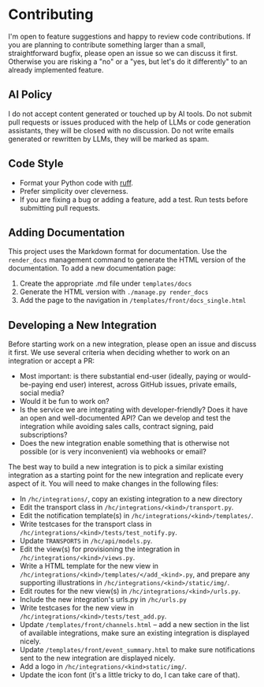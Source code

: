 # Contributing

I'm open to feature suggestions and happy to review code contributions.
If you are planning to contribute something larger than a small, straightforward
bugfix, please open an issue so we can discuss it first. Otherwise you are risking a
"no" or a "yes, but let's do it differently" to an already implemented feature.

## AI Policy

I do not accept content generated or touched up by AI tools. Do not
submit pull requests or issues produced with the help of LLMs or code generation
assistants, they will be closed with no discussion. Do not write emails
generated or rewritten by LLMs, they will be marked as spam.

## Code Style

* Format your Python code with [ruff](https://docs.astral.sh/ruff/).
* Prefer simplicity over cleverness.
* If you are fixing a bug or adding a feature, add a test. Run tests before
  submitting pull requests.

## Adding Documentation

This project uses the Markdown format for documentation. Use the `render_docs`
management command to generate the HTML version of the documentation. To add a new
documentation page:

1. Create the appropriate .md file under `templates/docs`
2. Generate the HTML version with `./manage.py render_docs`
3. Add the page to the navigation in `/templates/front/docs_single.html`

## Developing a New Integration

Before starting work on a new integration, please open an issue and
discuss it first. We use several criteria when deciding whether to work on an
integration or accept a PR:

* Most important: is there substantial end-user (ideally, paying or would-be-paying
  end user) interest, across GitHub issues, private emails, social media?
* Would it be fun to work on?
* Is the service we are integrating with developer-friendly? Does it have an open
  and well-documented API? Can we develop and test the integration while avoiding
  sales calls, contract signing, paid subscriptions?
* Does the new integration enable something that is otherwise not possible (or is
  very inconvenient) via webhooks or email?

The best way to build a new integration is to pick a similar existing integration
as a starting point for the new integration and replicate every aspect of it.
You will need to make changes in the following files:

* In `/hc/integrations/`, copy an existing integration to a new directory
* Edit the transport class in `/hc/integrations/<kind>/transport.py`.
* Edit the notification template(s) in `/hc/integrations/<kind>/templates/`.
* Write testcases for the transport class in
  `/hc/integrations/<kind>/tests/test_notify.py`.
* Update `TRANSPORTS` in `/hc/api/models.py`.
* Edit the view(s) for provisioning the integration in
  `/hc/integrations/<kind>/views.py`.
* Write a HTML template for the new view in
  `/hc/integrations/<kind>/templates/</add_<kind>.py`, and prepare any supporting
  illustrations in `/hc/integrations/<kind>/static/img/`.
* Edit routes for the new view(s) in `/hc/integrations/<kind>/urls.py`.
* Include the new integration's urls.py in `/hc/urls.py`
* Write testcases for the new view in `/hc/integrations/<kind>/tests/test_add.py`.
* Update `/templates/front/channels.html` – add a new section in the list of available
  integrations, make sure an existing integration is displayed nicely.
* Update `/templates/front/event_summary.html` to make sure notifications sent to the
  new integration are displayed nicely.
* Add a logo in `/hc/integrations/<kind>static/img/`.
* Update the icon font (it's a little tricky to do, I can take care of that).
